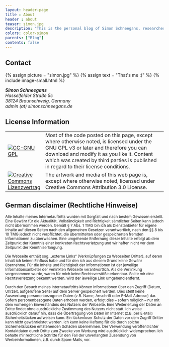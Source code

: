 ```yaml
---
layout: header-page
title : About
header : about
teaser: simon.jpg
description: "This is the personal blog of Simon Schneegans, researcher at the <a href='http://www.dlr.de'>DLR (German Aerospace Center)</a> in Braunschweig. On this website you will find news regarding Gnome-Pie, some tutorials and other (hopefully) interesting stuff!"
colors: color-simon
parents: ["Blog"]
contents: false
---
```


## Contact

{% assign picture = "simon.jpg" %}
{% assign text = "That's me :)" %}
{% include image-small.html %}

<address>
  <strong>Simon Schneegans</strong><br>
  Hasselfelder Straße 5c<br>
  38124 Braunschweig, Germany<br>
  admin (at) simonschneegans.de
</address>

<div style="clear: both;"></div>

## License Information

<div class="well">
<table>
<tbody>
<tr>
<td width="100px"><a href="http://www.gnu.org/licenses/gpl.html"><img src="http://creativecommons.org/images/public/cc-GPL-a.png" border="0" alt="CC-GNU GPL" /></a></td>
<td>Most of the code posted on this page, except where otherwise noted, is licensed under the GNU GPL v3 or later and therefore you can download and modify it as you like it.  Content which was created by third parties is published in regard to their license conditions.</td>
</tr>
<tr>
<td><a rel="license" href="http://creativecommons.org/licenses/by/3.0/"><img style="border-width: 0;" src="http://i.creativecommons.org/l/by/3.0/88x31.png" alt="Creative Commons Lizenzvertrag" /></a></td>
<td>The artwork and media of this web page is, except where otherwise noted, licensed under Creative Commons Attribution 3.0 License.</td>
</tr>
</tbody>
</table>
</div>

## German disclaimer (Rechtliche Hinweise)

<small>Alle Inhalte meines Internetauftritts wurden mit Sorgfalt und nach bestem Gewissen erstellt. Eine Gewähr für die Aktualität, Vollständigkeit und Richtigkeit sämtlicher Seiten kann jedoch nicht übernommen werden. Gemäß § 7 Abs. 1 TMG bin ich als Dienstanbieter für eigene Inhalte auf diesen Seiten nach den allgemeinen Gesetzen verantwortlich, nach den §§ 8 bis 10 TMG jedoch nicht verpflichtet, die übermittelten oder gespeicherten fremden Informationen zu überwachen. Eine umgehende Entfernung dieser Inhalte erfolgt ab dem Zeitpunkt der Kenntnis einer konkreten Rechtsverletzung und wir haften nicht vor dem Zeitpunkt der Kenntniserlangung.</small>

<small>Die Webseite enthält sog. „externe Links“ (Verknüpfungen zu Webseiten Dritter), auf deren Inhalt ich keinen Einfluss habe und für den ich aus diesem Grund keine Gewähr übernehme. Für die Inhalte und Richtigkeit der Informationen ist der jeweilige Informationsanbieter der verlinkten Webseite verantwortlich. Als die Verlinkung vorgenommen wurde, waren für mich keine Rechtsverstöße erkennbar. Sollte mir eine Rechtsverletzung bekannt werden, wird der jeweilige Link umgehend entfernt.</small>

<small>Durch den Besuch meines Internetauftritts können Informationen über den Zugriff (Datum, Uhrzeit, aufgerufene Seite) auf dem Server gespeichert werden. Dies stellt keine Auswertung personenbezogener Daten (z.B. Name, Anschrift oder E-Mail Adresse) dar. Sofern personenbezogene Daten erhoben werden, erfolgt dies – sofern möglich – nur mit dem vorherigen Einverständnis des Nutzers der Webseite. Eine Weiterleitung der Daten an Dritte findet ohne ausdrückliche Zustimmung des Nutzers nicht statt. Ich weise ausdrücklich darauf hin, dass die Übertragung von Daten im Internet (z.B. per E-Mail) Sicherheitslücken aufweisen kann. Ein lückenloser Schutz der Daten vor dem Zugriff Dritter kann nicht gewährleistet werden. Ich kann keine Haftung für die durch solche Sicherheitslücken entstehenden Schäden übernehmen. Der Verwendung veröffentlichter Kontaktdaten durch Dritte zum Zwecke von Werbung wird ausdrücklich widersprochen. Ich behalte mir rechtliche Schritte für den Fall der unverlangten Zusendung von Werbeinformationen, z.B. durch Spam-Mails, vor.</small>

